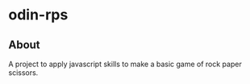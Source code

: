 # odin-rps

## About

A project to apply javascript skills to make a basic game of rock paper scissors.